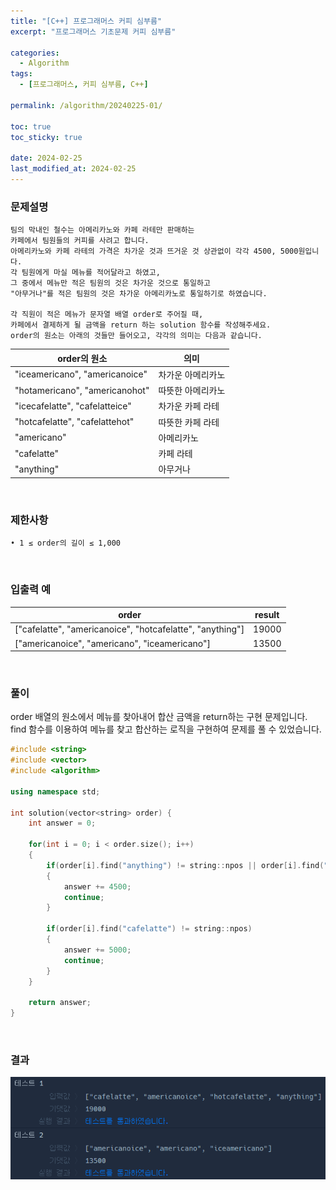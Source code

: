 ```yaml
---
title: "[C++] 프로그래머스 커피 심부름"
excerpt: "프로그래머스 기초문제 커피 심부름"

categories:
  - Algorithm
tags:
  - [프로그래머스, 커피 심부름, C++]

permalink: /algorithm/20240225-01/

toc: true
toc_sticky: true

date: 2024-02-25
last_modified_at: 2024-02-25
---
```


### 문제설명

    팀의 막내인 철수는 아메리카노와 카페 라테만 판매하는
    카페에서 팀원들의 커피를 사려고 합니다.
    아메리카노와 카페 라테의 가격은 차가운 것과 뜨거운 것 상관없이 각각 4500, 5000원입니다.
    각 팀원에게 마실 메뉴를 적어달라고 하였고,
    그 중에서 메뉴만 적은 팀원의 것은 차가운 것으로 통일하고
    "아무거나"를 적은 팀원의 것은 차가운 아메리카노로 통일하기로 하였습니다.
    
    각 직원이 적은 메뉴가 문자열 배열 order로 주어질 때,
    카페에서 결제하게 될 금액을 return 하는 solution 함수를 작성해주세요.
    order의 원소는 아래의 것들만 들어오고, 각각의 의미는 다음과 같습니다.

|order의 원소|의미|
|--------------------|----------|
|"iceamericano", "americanoice"|차가운 아메리카노|
|"hotamericano", "americanohot"|따뜻한 아메리카노|
|"icecafelatte", "cafelatteice"|차가운 카페 라테|
|"hotcafelatte", "cafelattehot"|따뜻한 카페 라테|
|"americano"|아메리카노|
|"cafelatte"|카페 라테|
|"anything"|아무거나|

<br/>

### 제한사항

    • 1 ≤ order의 길이 ≤ 1,000

<br/>

### 입출력 예

|order|result|
|-------------|--------|
|["cafelatte", "americanoice", "hotcafelatte", "anything"]|19000|
|["americanoice", "americano", "iceamericano"]|13500|

<br/>

### 풀이

order 배열의 원소에서 메뉴를 찾아내어 합산 금액을 return하는 구현 문제입니다. find 함수를 이용하여 메뉴를 찾고 합산하는 로직을 구현하여 문제를 풀 수 있었습니다.

```cpp
#include <string>
#include <vector>
#include <algorithm>

using namespace std;

int solution(vector<string> order) {
    int answer = 0;
    
    for(int i = 0; i < order.size(); i++)
    {
        if(order[i].find("anything") != string::npos || order[i].find("americano") != string::npos)
        {
            answer += 4500;
            continue;
        }
        
        if(order[i].find("cafelatte") != string::npos)
        {
            answer += 5000;
            continue;
        }
    }
    
    return answer;
}
```

<br/>

### 결과
![코드 실행결과](/assets/images/posts_img/20240225-01/001.png "코드 실행결과")

<script async src="https://pagead2.googlesyndication.com/pagead/js/adsbygoogle.js?client=ca-pub-9590884639502637"
     crossorigin="anonymous"></script>
<!-- devlogbase_01 -->
<ins class="adsbygoogle"
     style="display:block"
     data-ad-client="ca-pub-9590884639502637"
     data-ad-slot="4742297382"
     data-ad-format="auto"
     data-full-width-responsive="true"></ins>
<script>
     (adsbygoogle = window.adsbygoogle || []).push({});
</script>

